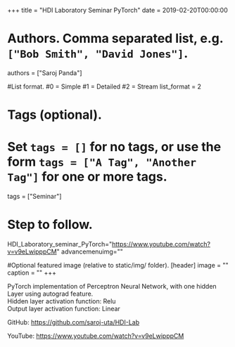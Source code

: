 +++
title = "HDI Laboratory Seminar PyTorch" 
date = 2019-02-20T00:00:00

# Authors. Comma separated list, e.g. `["Bob Smith", "David Jones"]`.
authors = ["Saroj Panda"]

#List format.
#0 = Simple
#1 = Detailed
#2 = Stream
list_format = 2

# Tags (optional).
#   Set `tags = []` for no tags, or use the form `tags = ["A Tag", "Another Tag"]` for one or more tags.
tags = ["Seminar"]

# Step to follow.
HDI_Laboratory_seminar_PyTorch="https://www.youtube.com/watch?v=v9eLwipppCM"
advancemenuimg=""


#Optional featured image (relative to static/img/ folder).
[header] 
image = "" 
caption = "" 
+++


 
PyTorch implementation of Perceptron Neural Network, with one hidden Layer using autograd feature.<br> 
Hidden layer activation function: Relu <br>
Output layer activation function: Linear <br>


GitHub: https://github.com/saroj-uta/HDI-Lab <br>

YouTube: https://www.youtube.com/watch?v=v9eLwipppCM



 

